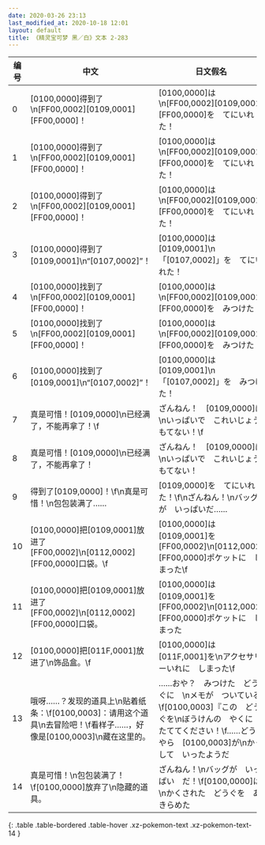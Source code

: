 ```yaml
---
date: 2020-03-26 23:13
last_modified_at: 2020-10-18 12:01
layout: default
title: 《精灵宝可梦 黑／白》文本 2-283
---
```

| 编号 | 中文 | 日文假名 | 日文汉字 |
| ---- | ---- | ---- | --- |
| 0 | [0100,0000]得到了\n[FF00,0002][0109,0001][FF00,0000]！ | [0100,0000]は\n[FF00,0002][0109,0001][FF00,0000]を　てにいれた！ | [0100,0000]は\n[FF00,0002][0109,0001][FF00,0000]を　手に入れた！ |
| 1 | [0100,0000]得到了\n[FF00,0002][0109,0001][FF00,0000]！ | [0100,0000]は\n[FF00,0002][0109,0001][FF00,0000]を　てにいれた！ | [0100,0000]は\n[FF00,0002][0109,0001][FF00,0000]を　手に入れた！ |
| 2 | [0100,0000]得到了\n[FF00,0002][0109,0001][FF00,0000]！ | [0100,0000]は\n[FF00,0002][0109,0001][FF00,0000]を　てにいれた！ | [0100,0000]は\n[FF00,0002][0109,0001][FF00,0000]を　手に入れた！ |
| 3 | [0100,0000]得到了[0109,0001]\n“[0107,0002]”！ | [0100,0000]は　[0109,0001]\n「[0107,0002]」を　てにいれた！ | [0100,0000]は　[0109,0001]\n「[0107,0002]」を　手に入れた！ |
| 4 | [0100,0000]找到了\n[FF00,0002][0109,0001][FF00,0000]！ | [0100,0000]は\n[FF00,0002][0109,0001][FF00,0000]を　みつけた！ | [0100,0000]は\n[FF00,0002][0109,0001][FF00,0000]を　みつけた！ |
| 5 | [0100,0000]找到了\n[FF00,0002][0109,0001][FF00,0000]！ | [0100,0000]は\n[FF00,0002][0109,0001][FF00,0000]を　みつけた！ | [0100,0000]は\n[FF00,0002][0109,0001][FF00,0000]を　みつけた！ |
| 6 | [0100,0000]找到了[0109,0001]\n“[0107,0002]”！ | [0100,0000]は　[0109,0001]\n「[0107,0002]」を　みつけた！ | [0100,0000]は　[0109,0001]\n「[0107,0002]」を　みつけた！ |
| 7 | 真是可惜！[0109,0000]\n已经满了，不能再拿了！\f | ざんねん！　[0109,0000]は\nいっぱいで　これいじょう　もてない！\f | 残念！　[0109,0000]は\n一杯で　これ以上　持てない！\f |
| 8 | 真是可惜！[0109,0000]\n已经满了，不能再拿了！ | ざんねん！　[0109,0000]は\nいっぱいで　これいじょう　もてない！ | 残念！　[0109,0000]は\n一杯で　これ以上　持てない！ |
| 9 | 得到了[0109,0000]！\f\n真是可惜！\n包包装满了…… | [0109,0000]を　てにいれた！\f\nざんねん！\nバッグが　いっぱいだ…… | [0109,0000]を　手に入れた！\f\n残念！\nバッグが　一杯だ…… |
| 10 | [0100,0000]把[0109,0001]放进了[FF00,0002]\n[0112,0002][FF00,0000]口袋。\f | [0100,0000]は　[0109,0001]を[FF00,0002]\n[0112,0002][FF00,0000]ポケットに　しまった\f | [0100,0000]は　[0109,0001]を[FF00,0002]\n[0112,0002][FF00,0000]ポケットに　しまった\f |
| 11 | [0100,0000]把[0109,0001]放进了[FF00,0002]\n[0112,0002][FF00,0000]口袋。 | [0100,0000]は　[0109,0001]を[FF00,0002]\n[0112,0002][FF00,0000]ポケットに　しまった | [0100,0000]は　[0109,0001]を[FF00,0002]\n[0112,0002][FF00,0000]ポケットに　しまった |
| 12 | [0100,0000]把[011F,0001]放进了\n饰品盒。\f | [0100,0000]は　[011F,0001]を\nアクセサリーいれに　しまった\f | [0100,0000]は　[011F,0001]を\nアクセサリーいれに　しまった\f |
| 13 | 哦呀……？发现的道具上\n贴着纸条：\f[0100,0003]：请用这个道具\n去冒险吧！\f看样子……，好像是[0100,0003]\n藏在这里的。 | ……おや？　みつけた　どうぐに　\nメモが　ついている\f[0100,0003]『この　どうぐを\nぼうけんの　やくに　たててください！\f……どうやら　[0100,0003]が\nかくして　いったようだ | ……おや？　見つけた　道具に\nメモが　ついている\f[0100,0003]『この　道具を\n冒険の　役に立ててください！\f……どうやら　[0100,0003]が\n隠して　いったようだ |
| 14 | 真是可惜！\n包包装满了！\f[0100,0000]放弃了\n隐藏的道具。 | ざんねん！\nバッグが　いっぱい　だ！\f[0100,0000]は\nかくされた　どうぐを　あきらめた | 残念！\nバッグが　一杯だ！\f[0100,0000]は\n隠された　道具を　あきらめた |
{: .table .table-bordered .table-hover .xz-pokemon-text .xz-pokemon-text-14 }